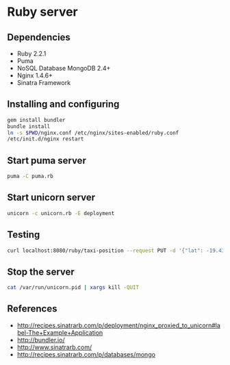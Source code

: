 # Ruby server

## Dependencies
* Ruby 2.2.1
* Puma
* NoSQL Database MongoDB 2.4+
* Nginx 1.4.6+
* Sinatra Framework

## Installing and configuring
```bash
gem install bundler
bundle install
ln -s $PWD/nginx.conf /etc/nginx/sites-enabled/ruby.conf
/etc/init.d/nginx restart
```

## Start puma server
```bash
puma -C puma.rb
```

## Start unicorn server
```bash
unicorn -c unicorn.rb -E deployment
```

## Testing
```bash
curl localhost:8080/ruby/taxi-position --request PUT -d '{"lat": -19.432608, "long": -99.133208}' -H 'Accept: application/json' -H 'Content-type: application/json'
```

## Stop the server
```bash
cat /var/run/unicorn.pid | xargs kill -QUIT
```

## References
* http://recipes.sinatrarb.com/p/deployment/nginx_proxied_to_unicorn#label-The+Example+Application
* http://bundler.io/
* http://www.sinatrarb.com/
* http://recipes.sinatrarb.com/p/databases/mongo
